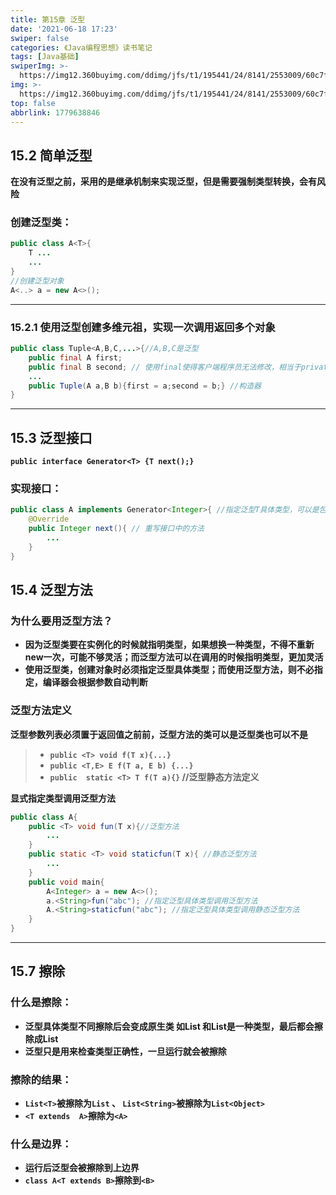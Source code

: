 ```yaml
---
title: 第15章 泛型
date: '2021-06-18 17:23'
swiper: false
categories: 《Java编程思想》读书笔记
tags: [Java基础]
swiperImg: >-
  https://img12.360buyimg.com/ddimg/jfs/t1/195441/24/8141/2553009/60c7fd32E53be5795/52b89ca402f48914.jpg
img: >-
  https://img12.360buyimg.com/ddimg/jfs/t1/195441/24/8141/2553009/60c7fd32E53be5795/52b89ca402f48914.jpg
top: false
abbrlink: 1779638846
---
```

## 15.2 简单泛型
**在没有泛型之前，采用的是继承机制来实现泛型，但是需要强制类型转换，会有风险**
### 创建泛型类：
```java
public class A<T>{
	T ...
    ...
}
//创建泛型对象
A<..> a = new A<>();
```

---

### 15.2.1 使用泛型创建多维元祖，实现一次调用返回多个对象
```java
public class Tuple<A,B,C,...>{//A,B,C是泛型
	public final A first;
    public final B second; // 使用final使得客户端程序员无法修改，相当于private+getset方法
    ...
    public Tuple(A a,B b){first = a;second = b;} //构造器
}
```

---

## 15.3 泛型接口
**`public interface Generator<T> {T next();}`**
### 实现接口：
```java
public class A implements Generator<Integer>{ //指定泛型T具体类型，可以是包装类数据类型也可以是自定义类
    @Override
	public Integer next(){ // 重写接口中的方法
    	...
    }
}
```
## 15.4 泛型方法
### 为什么要用泛型方法？

- **因为泛型类要在实例化的时候就指明类型，如果想换一种类型，不得不重新new一次，可能不够灵活；而泛型方法可以在调用的时候指明类型，更加灵活**
- **使用泛型类，创建对象时必须指定泛型具体类型；而使用泛型方法，则不必指定，编译器会根据参数自动判断**

### 泛型方法定义
**泛型参数列表必须置于返回值之前前，泛型方法的类可以是泛型类也可以不是**
> - **`public <T> void f(T x){...}`**
> - **`public <T,E> E f(T a, E b) {...}`**
> - **`public  static <T> T f(T a){}`  //泛型静态方法定义**



**显式指定类型调用泛型方法**
```java
public class A{
	public <T> void fun(T x){//泛型方法
    	...
    }
    public static <T> void staticfun(T x){ //静态泛型方法
    	...
    }
    public void main{
    	A<Integer> a = new A<>();
        a.<String>fun("abc"); //指定泛型具体类型调用泛型方法
        A.<String>staticfun("abc"); //指定泛型具体类型调用静态泛型方法
    }
}
```

---

## 15.7 擦除
### 什么是擦除：

- **泛型具体类型不同擦除后会变成原生类 如List<String> 和List<Integer>是一种类型，最后都会擦除成List**
- **泛型只是用来检查类型正确性，一旦运行就会被擦除**
### 擦除的结果：

- **`List<T>`被擦除为`List`  、  `List<String>`被擦除为`List<Object>`**
- **`<T extends  A>`擦除为`<A>`**

### 什么是边界：

- **运行后泛型会被擦除到上边界**
- **`class A<T extends B>`擦除到`<B>`**
